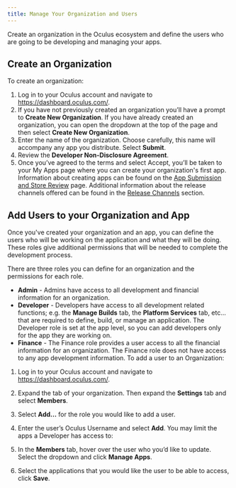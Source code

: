 ```yaml
---
title: Manage Your Organization and Users
---
```

Create an organization in the Oculus ecosystem and define the users who are going to be developing and managing your apps. 

## Create an Organization

To create an organization:

1. Log in to your Oculus account and navigate to <https://dashboard.oculus.com/>.
2. If you have not previously created an organization you’ll have a prompt to **Create New Organization**. If you have already created an organization, you can open the dropdown at the top of the page and then select **Create New Organization**.
3. Enter the name of the organization. Choose carefully, this name will accompany any app you distribute. Select **Submit**.
4. Review the **Developer Non-Disclosure Agreement**.
5. Once you’ve agreed to the terms and select Accept, you’ll be taken to your My Apps page where you can create your organization's first app. Information about creating apps can be found on the [App Submission and Store Review](/distribute/latest/concepts/publish-create-app/ "This guide will review the process to upload and submit an app to the Oculus Dashboard.") page. Additional information about the release channels offered can be found in the [Release Channels](/distribute/latest/concepts/publish-release-channels/ "Release channels let you distribute early versions of your builds to limited audiences for testing or other purposes. You can invite different groups of people to different channels. When you are confident your app is ready for release, you can copy your build to the Store channel and then submit it for Oculus Store review.") section.
## Add Users to your Organization and App

Once you've created your organization and an app, you can define the users who will be working on the application and what they will be doing. These roles give additional permissions that will be needed to complete the development process.

There are three roles you can define for an organization and the permissions for each role.

* **Admin** - Admins have access to all development and financial information for an organization.
* **Developer** - Developers have access to all development related functions; e.g. the **Manage Builds** tab, the **Platform Services** tab, etc... that are required to define, build, or manage an application. The Developer role is set at the app level, so you can add developers only for the app they are working on.
* **Finance** - The Finance role provides a user access to all the financial information for an organization. The Finance role does not have access to any app development information. 
To add a user to an Organization:

1. Log in to your Oculus account and navigate to <https://dashboard.oculus.com/>.
2. Expand the tab of your organization. Then expand the **Settings** tab and select **Members**.
3. Select **Add...** for the role you would like to add a user.
4. Enter the user’s Oculus Username and select **Add**.
You may limit the apps a Developer has access to:

1. In the **Members** tab, hover over the user who you’d like to update. Select the dropdown and click **Manage Apps**.
2. Select the applications that you would like the user to be able to access, click **Save**.
